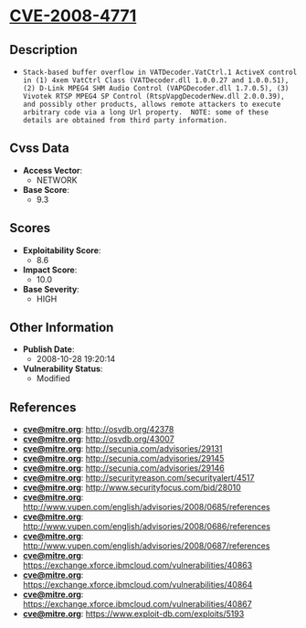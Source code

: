 
# [CVE-2008-4771](https://cve.mitre.org/cgi-bin/cvename.cgi?name=CVE-2008-4771)

## Description

- `Stack-based buffer overflow in VATDecoder.VatCtrl.1 ActiveX control in (1) 4xem VatCtrl Class (VATDecoder.dll 1.0.0.27 and 1.0.0.51), (2) D-Link MPEG4 SHM Audio Control (VAPGDecoder.dll 1.7.0.5), (3) Vivotek RTSP MPEG4 SP Control (RtspVapgDecoderNew.dll 2.0.0.39), and possibly other products, allows remote attackers to execute arbitrary code via a long Url property.  NOTE: some of these details are obtained from third party information.`

## Cvss Data

- **Access Vector**:
  - NETWORK
- **Base Score**:
  - 9.3

## Scores

- **Exploitability Score**:
  - 8.6
- **Impact Score**:
  - 10.0
- **Base Severity**:
  - HIGH

## Other Information

- **Publish Date**:
  - 2008-10-28 19:20:14
- **Vulnerability Status**:
  - Modified

## References

- **cve@mitre.org**: http://osvdb.org/42378
- **cve@mitre.org**: http://osvdb.org/43007
- **cve@mitre.org**: http://secunia.com/advisories/29131
- **cve@mitre.org**: http://secunia.com/advisories/29145
- **cve@mitre.org**: http://secunia.com/advisories/29146
- **cve@mitre.org**: http://securityreason.com/securityalert/4517
- **cve@mitre.org**: http://www.securityfocus.com/bid/28010
- **cve@mitre.org**: http://www.vupen.com/english/advisories/2008/0685/references
- **cve@mitre.org**: http://www.vupen.com/english/advisories/2008/0686/references
- **cve@mitre.org**: http://www.vupen.com/english/advisories/2008/0687/references
- **cve@mitre.org**: https://exchange.xforce.ibmcloud.com/vulnerabilities/40863
- **cve@mitre.org**: https://exchange.xforce.ibmcloud.com/vulnerabilities/40864
- **cve@mitre.org**: https://exchange.xforce.ibmcloud.com/vulnerabilities/40867
- **cve@mitre.org**: https://www.exploit-db.com/exploits/5193
